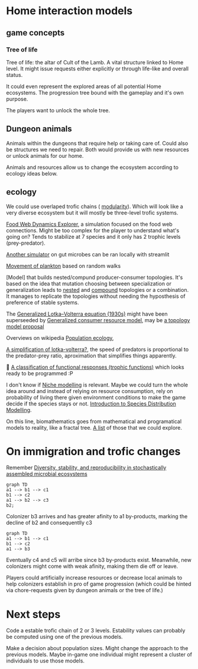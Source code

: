 

# Home interaction models

## game concepts

### Tree of life

Tree of life: the altar of Cult of the Lamb. A vital structure linked to Home level. It might issue requests either explicitly or through life-like and overall status.

It could even represent the explored areas of all potential Home ecosystems. The progression tree bound with the gameplay and it's own purpose.

The players want to unlock the whole tree.

## Dungeon animals

Animals within the dungeons that require help or taking care of. Could also be structures we need to repair. Both would provide us with new resources or unlock animals for our home.

Animals and resources allow us to change the ecosystem according to ecology ideas below.

## ecology

We could use overlaped trofic chains ( [modularity](https://twitter.com/rafabppinheiro/status/1176176367198724096)). Which will look like a very diverse ecosystem but it will mostly be three-level trofic systems.

[Food Web Dynamics Explorer](https://jjborrelli.shinyapps.io/FW_Dynamics/), a simulation focused on the food web connections. Might be too complex for the player to understand what's going on? Tends to stabilize at 7 species and it only has 2 trophic levels (prey-predator).

[Another simulator](https://github.com/danielriosgarza/SyntheticMicrobiome) on gut microbes can be ran locally with streamlit

[Movement of plankton](https://www.dashinggecko.com/post/2022-05-06-random-walk-animation/) based on random walks

[Model] that builds nested/compund producer-consumer topologies. It's based on the idea that mutation choosing between specialization or generalization leads to [nested](https://twitter.com/i/status/1176176025874644995) and [compound](https://twitter.com/i/status/1176176367198724096) topologies or a combination. It manages to replicate the topologies without needing the hyposthesis of preference of stable systems.

The [Generalized Lotka–Volterra equation (1930s)](https://en.wikipedia.org/wiki/Generalized_Lotka%E2%80%93Volterra_equation) might have been superseeded by [Generalized consumer resource model](https://en.wikipedia.org/wiki/Consumer%E2%80%93resource_interactions), may be [a topology model proposal](https://sci-hub.wf/10.1126/science.aaa6224)

Overviews on wikipedia [Population ecology](https://en.wikipedia.org/wiki/Population_ecology),

[A simplification of lotka-volterra?](https://en.wikipedia.org/wiki/Arditi%E2%80%93Ginzburg_equations), the speed of predators is proportional to the predator-prey ratio, aproximation that simplifies things apparently.

:rocket: [A classification of functional responses (trophic functions)](https://en.wikipedia.org/wiki/Functional_response) which looks ready to be programmed :P

I don't know if [Niche modelling](https://en.wikipedia.org/wiki/Species_distribution_modelling) is relevant. Maybe we could turn the whole idea around and instead of relying on resource consumption, rely on probability of living there given environment conditions to make the game decide if the species stays or not. [Introduction to Species Distribution Modelling](https://www.youtube.com/watch?v=1cQ0-ybVM6U).

On this line, biomathematics goes from mathematical and programatical models to reality, like a fractal tree. [A list](https://en.wikipedia.org/wiki/Mathematical_and_theoretical_biology) of those that we could explore.

# On immigration and trofic changes

Remember [Diversity, stability, and reproducibility in stochastically assembled microbial
ecosystems](https://arxiv.org/pdf/1711.00755.pdf)

```mermaid
graph TD
a1 --> b1 --> c1
b1 --> c2
a1 --> b2 --> c3
b2;
```

Colonizer b3 arrives and has greater afinity to a1 by-products, marking the decline of b2 and consequentlly c3

```mermaid
graph TD
a1 --> b1 --> c1
b1 --> c2
a1 --> b3
```

Eventually c4 and c5 will arribe since b3 by-products exist. Meanwhile, new colonizers might come with weak afinity, making them die off or leave.

Players could artificially increase resources or decrease local animals to help colonizers establish in pro of game progression (which could be hinted via chore-requests given by dungeon animals or the tree of life.)

# Next steps

Code a estable trofic chain of 2 or 3 levels. Estability values can probably be computed using one of the previous models.

Make a decision about population sizes. Might change the approach to the previous models. Maybe in-game one individual might represent a cluster of individuals to use those models.
